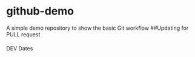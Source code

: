 # github-demo
A simple demo repository to show the basic Git workflow
##Updating for PULL request
####
DEV Dates

